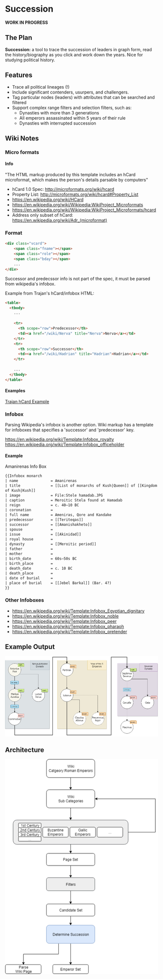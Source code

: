 # Succession

**WORK IN PROGRESS**

## The Plan

**Succession:** a tool to trace the succession of leaders in graph form,
read the history/biography as you click and work down the years.
Nice for studying political history.

## Features

- Trace all political lineages (!)
- Include significant contenders, usurpers, and challengers.
- Tag particular nodes (leaders) with attributes that can be searched and filtered
- Support complex range filters and selection filters, such as:
  + Dynasties with more than 3 generations
  + All emperors assassinated within 5 years of their rule
  + Dynasties with interrupted succession

## Wiki Notes

### Micro formats

#### Info

"The HTML markup produced by this template includes an hCard microformat, which makes the person's details parsable by computers"

- hCard 1.0 Spec: http://microformats.org/wiki/hcard
- Property List: http://microformats.org/wiki/hcard#Property_List
- https://en.wikipedia.org/wiki/HCard
- https://en.wikipedia.org/wiki/Wikipedia:WikiProject_Microformats
- https://en.wikipedia.org/wiki/Wikipedia:WikiProject_Microformats/hcard
- Address only subset of hCard: https://en.wikipedia.org/wiki/Adr_(microformat)

### Format

```HTML
<div class="vcard">
    <span class="fname"></span>
    <span class="role"></span>
    <span class="bday"></span>
    ...
</div>
```

Successor and predecssor info is not part of the spec, it must be parsed from wikipedia's infobox.

Example from Trajan's hCard/infobox HTML:

```HTML
<table>
  <tbody>
    ...

    <tr>
      <th scope="row">Predecessor</th>
      <td><a href="/wiki/Nerva" title="Nerva">Nerva</a></td>
    </tr>
    <tr>
      <th scope="row">Successor</th>
      <td><a href="/wiki/Hadrian" title="Hadrian">Hadrian</a></td>
    </tr>

    ...
  </tbody>
</table>
```

#### Examples

[Trajan hCard Example](./docs/examples/trajan-hcard.html)

### Infobox

Parsing Wikipedia's infobox is another option.
Wiki markup has a template for infoboxes that specifies a 'successor' and 'predecessor' key.

https://en.wikipedia.org/wiki/Template:Infobox_royalty
https://en.wikipedia.org/wiki/Template:Infobox_officeholder


#### Example

Amanirenas Info Box

```
{{Infobox monarch
| name               = Amanirenas
| title              = [[List of monarchs of Kush|Queen]] of [[Kingdom of Kush|Kush]]
| image              = File:Stele hamadab.JPG
| caption            = Meroitic Stela found at Hamadab
| reign              = c. 40–10 BC
| coronation         =
| full name          = Ameniras, Qore and Kandake
| predecessor        = [[Teriteqas]]
| successor          = [[Amanishakheto]]
| spouse             =
| issue              = [[Akinidad]]
| royal house        =
| dynasty            = [[Meroitic period]]
| father             =
| mother             =
| birth_date         = 60s–50s BC
| birth_place        =
| death_date         = c. 10 BC
| death_place        =
| date of burial     =
| place of burial    = [[Jebel Barkal]] (Bar. 4?)
}}
```

### Other Infoboxes

- https://en.wikipedia.org/wiki/Template:Infobox_Egyptian_dignitary
- https://en.wikipedia.org/wiki/Template:Infobox_noble
- https://en.wikipedia.org/wiki/Template:Infobox_peer
- https://en.wikipedia.org/wiki/Template:Infobox_pharaoh
- https://en.wikipedia.org/wiki/Template:Infobox_pretender

## Example Output

<img src="docs/images/example.png" alt="Example Output" />

## Architecture

![Architecture](./docs/images/arch.png "Architecture")
